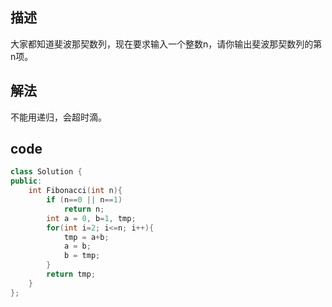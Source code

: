 ##  描述

大家都知道斐波那契数列，现在要求输入一个整数n，请你输出斐波那契数列的第n项。

## 解法

不能用递归，会超时滴。

## code

```cpp
class Solution {
public:
    int Fibonacci(int n){
        if (n==0 || n==1)
            return n;
        int a = 0, b=1, tmp;
        for(int i=2; i<=n; i++){
            tmp = a+b;
            a = b;
            b = tmp;
        }
        return tmp;
    }
};
```
